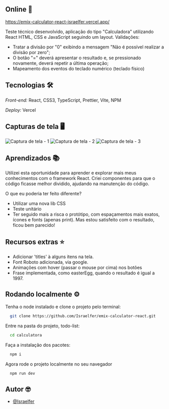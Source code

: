 ## Online 👀
https://emix-calculator-react-israelfer.vercel.app/

Teste técnico desenvolvido, aplicação do tipo "Calculadora" utilizando React HTML, CSS e JavaScript seguindo um layout. Validações:

* Tratar a divisão por "0" exibindo a mensagem "Não é possível realizar a divisão por zero";
* O botão "=" deverá apresentar o resultado e, se pressionado novamente, deverá repetir a última operação;
* Mapeamento dos eventos do teclado numérico (teclado físico)

## Tecnologias 🛠️
*Front-end:* React, CSS3, TypeScript, Prettier, Vite, NPM

*Deploy:* Vercel

## Capturas de tela 🖥️
![Captura de tela - 1](../main/calculadora/src/assets/print-1.png?raw=true "screenshot")
![Captura de tela - 2](../main/calculadora/src/assets/print-2.png?raw=true "screenshot")
![Captura de tela - 3](../main/calculadora/src/assets/print-3.png?raw=true "screenshot")

## Aprendizados 📚
Utilizei esta oportunidade para aprender e explorar mais meus conhecimentos com o framework React. Criei componentes para que o código ficasse melhor dividido, ajudando na manutenção do código.

O que eu poderia ter feito diferente?
* Utilizar uma nova lib CSS
* Teste unitário
* Ter seguido mais a risca o protótipo, com espaçamentos mais exatos, ícones e fonts (apenas print). Mas estou satisfeito com o resultado, ficou bem parecido!

## Recursos extras ⭐
* Adicionar 'titles' à alguns itens na tela.
* Font Roboto adicionada, via google.
* Animações com hover (passar o mouse por cima) nos botões
* Frase implementada, como easterEgg, quando o resultado é igual a 1997.

## Rodando localmente ⚙️
Tenha o node instalado e clone o projeto pelo terminal:

```bash
  git clone https://github.com/Israelfer/emix-calculator-react.git
```

Entre na pasta do projeto, todo-list:
```bash
  cd calculatora
```

Faça a instalação dos pacotes:
```bash
  npm i
```

Agora rode o projeto localmente no seu navegador
```bash
  npm run dev
```

## Autor 🤓
- [@Israelfer](https://www.github.com/Israelfer)